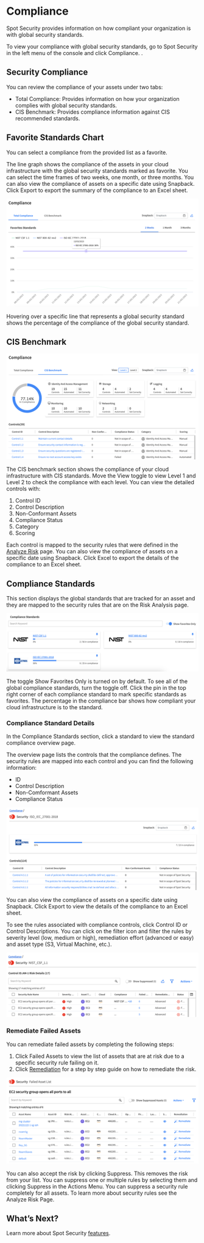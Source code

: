 # Compliance

Spot Security provides information on how compliant your organization is with global security standards.  

To view your compliance with global security standards, go to Spot Security in the left menu of the console and click Compliance. .

## Security Compliance

You can review the compliance of your assets under two tabs:  
* Total Compliance: Provides information on how your organization complies with global security standards.
* CIS Benchmark: Provides compliance information against CIS recommended standards.

## Favorite Standards Chart

You can select a compliance from the provided list as a favorite.   

The line graph shows the compliance of the assets in your cloud infrastructure with the global security standards marked as favorite. You can select the time frames of two weeks, one month, or three months. You can also view the compliance of assets on a specific date using Snapback. Click Export to export the summary of the compliance to an Excel sheet.

<img src="/spot-security/_media/compliance-1.png" />

Hovering over a specific line that represents a global security standard shows the percentage of the compliance of the global security standard.

## CIS Benchmark

<img src="/spot-security/_media/compliance-2.png" />

The CIS benchmark section shows the compliance of your cloud infrastructure with CIS standards. Move the View toggle to view Level 1 and Level 2 to check the compliance with each level. You can view the detailed controls with:

1. Control ID
2. Control Description
3. Non-Conformant Assets
4. Compliance Status
5. Category
6. Scoring

Each control is mapped to the security rules that were defined in the [Analyze Risk](spot-security/features/analyze-risks/) page. You can also view the compliance of assets on a specific date using Snapback. Click Excel to export the details of the compliance to an Excel sheet.

## Compliance Standards 

This section displays the global standards that are tracked for an asset and they are mapped to the security rules that are on the Risk Analysis page.

<img src="/spot-security/_media/compliance-4.png" />

The toggle Show Favorites Only is turned on by default. To see all of the global compliance standards, turn the toggle off. Click the pin in the top right corner of each compliance standard to mark specific standards as favorites. The percentage in the compliance bar shows how compliant your cloud infrastructure is to the standard.

### Compliance Standard Details

In the Compliance Standards section, click a standard to view the standard compliance overview page.  

The overview page lists the controls that the compliance defines. The security rules are mapped into each control and you can find the following information:
* ID
* Control Description
* Non-Comformant Assets
* Compliance Status

<img src="/spot-security/_media/compliance-3.png" />

You can also view the compliance of assets on a specific date using Snapback. Click Export to view the details of the compliance to an Excel sheet.

To see the rules associated with compliance controls, click Control ID or Control Descriptions. You can click on the filter icon and filter the rules by severity level (low, medium or high), remediation effort (advanced or easy) and asset type (S3, Virtual Machine, etc.).  

<img src="/spot-security/_media/compliance-5.png" />

### Remediate Failed Assets

You can remediate failed assets by completing the following steps:  

1. Click Failed Assets to view the list of assets that are at risk due to a specific security rule failing on it.  
2. Click [Remediation](spot-security/features/analyze-risks/remediate) for a step by step guide on how to remediate the risk.

<img src="/spot-security/_media/compliance-6.png" />

You can also accept the risk by clicking Suppress. This removes the risk from your list. You can suppress one or multiple rules by selecting them and clicking Suppress in the Actions Menu. You can suppress a security rule completely for all assets. To learn more about security rules see the Analyze Risk Page.

## What’s Next?
Learn more about Spot Security [features](spot-security/features/).
